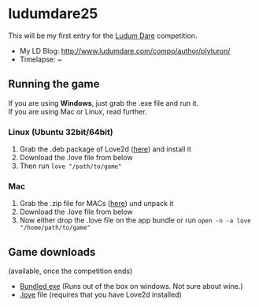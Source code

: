 ludumdare25
===========

This will be my first entry for the [Ludum Dare](http://www.ludumdare.com/) competition.

 * My LD Blog: http://www.ludumdare.com/compo/author/plyturon/
 * Timelapse: ~

## Running the game ##
If you are using **Windows**, just grab the .exe file and run it.  
If you are using Mac or Linux, read further.

### Linux (Ubuntu 32bit/64bit)
 1. Grab the .deb package of Love2d ([here](https://love2d.org/)) and install it
 2. Download the .love file from below
 3. Then run `love "/path/to/game"`

### Mac
 1. Grab the .zip file for MACs ([here](https://love2d.org/)) und unpack it
 2. Download the .love file from below
 3. Now either drop the .love file on the app bundle or run `open -n -a love "/home/path/to/game"`

## Game downloads
(available, once the competition ends)
 * [Bundled exe](#) (Runs out of the box on windows. Not sure about wine.)
 * [.love](#) file (requires that you have Love2d installed)
